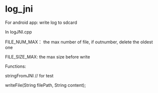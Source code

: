 # log_jni
For android app: write log to sdcard



In logJNI.cpp

FILE_NUM_MAX： the max number of file, if outnumber, delete the oldest one

FILE_SIZE_MAX: the max size before write



Functions:

stringFromJNI  // for test

writeFile(String filePath, String content);
